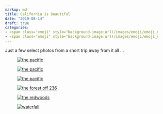 ```yaml
---
markup: md
title: California is Beautiful
date: "2019-08-14"
draft: true
categories:
- <span class="emoji" style="background-image:url(/images/emoji/emoji_u1f4f7.png)" title=":camera:"/>:camera:</span>
- <span class="emoji" style="background-image:url(/images/emoji/emoji_u1f3de.png)" title=":national_park:"/>:national_park:</span>
---
```


Just a few select photos from a short trip away from it all ...

<figure class="full-bleed">
<a href="/images/california/IMG_20190808_184901.jpg" ><img alt="the pacific" src="/images/california/optim/resized/IMG_20190808_184901.jpg"></a>
</figure>

<figure class="full-bleed">
<a href="/images/california/IMG_20190808_190941.jpg" ><img alt="the pacific" src="/images/california/optim/resized/IMG_20190808_190941.jpg"></a>
</figure>

<figure class="full-bleed">
<a href="/images/california/IMG_20190808_183129.jpg" ><img alt="the pacific" src="/images/california/optim/resized/IMG_20190808_183129.jpg"></a>
</figure>

<figure class="full-bleed">
<a href="/images/california/IMG_20190810_130012.jpg" ><img alt="the forest off 236" src="/images/california/optim/resized/IMG_20190810_130012.jpg"></a>
</figure>

<figure class="full-bleed">
<a href="/images/california/IMG_20190810_162433.jpg" ><img alt="the redwoods" src="/images/california/optim/resized/IMG_20190810_162433.jpg"></a>
</figure>

<figure class="full-bleed">
<a href="/images/california/IMG_20190810_173716.jpg" ><img alt="waterfall" src="/images/california/optim/resized/IMG_20190810_173716.jpg"></a>
</figure>
